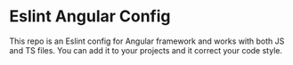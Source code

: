 # Eslint Angular Config

This repo is an Eslint config for Angular framework and works with both JS and TS files. You can add it to your projects and it correct your code style.
